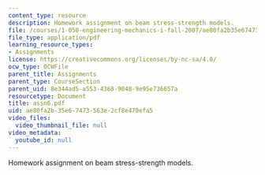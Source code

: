```yaml
---
content_type: resource
description: Homework assignment on beam stress-strength models.
file: /courses/1-050-engineering-mechanics-i-fall-2007/ae80fa2b35e67473563e2cf8e470efa5_assn6.pdf
file_type: application/pdf
learning_resource_types:
- Assignments
license: https://creativecommons.org/licenses/by-nc-sa/4.0/
ocw_type: OCWFile
parent_title: Assignments
parent_type: CourseSection
parent_uid: 8e344ad5-a553-4368-9048-9e95e736657a
resourcetype: Document
title: assn6.pdf
uid: ae80fa2b-35e6-7473-563e-2cf8e470efa5
video_files:
  video_thumbnail_file: null
video_metadata:
  youtube_id: null
---
```

Homework assignment on beam stress-strength models.